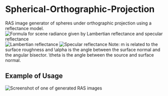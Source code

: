 # Spherical-Orthographic-Projection
RAS image generator of spheres under orthographic projection using a reflectance model.
![Formula for scene radiance given by Lambertian reflectance and specular reflectance](https://i.imgur.com/R5MdKLY.png)
![Lambertian reflectance](https://i.imgur.com/p8ZHGT9.png)
![Specular reflectance](https://i.imgur.com/Q3kkWu1.png)
Note: m is related to the surface roughness and \alpha is the angle between the surface normal and the angular bisector. \theta is the angle between the source and surface normal.

## Example of Usage
![Screenshot of one of generated RAS images](https://imgur.com/a/DFx9z5a)
